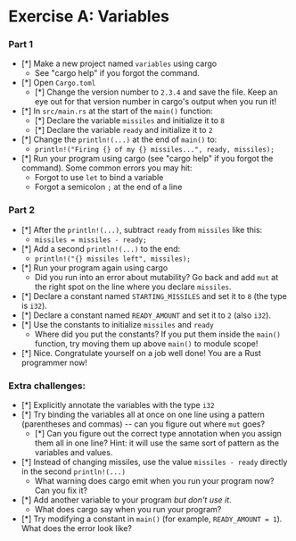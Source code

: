# Exercise A: Variables

### Part 1
- [*] Make a new project named `variables` using cargo
  - See "cargo help" if you forgot the command.
- [*] Open `Cargo.toml`
  - [*] Change the version number to `2.3.4` and save the file.  Keep an eye out for that version number in cargo's output when you run it!
- [*] In `src/main.rs` at the start of the `main()` function:
  - [*] Declare the variable `missiles` and initialize it to `8`
  - [*] Declare the variable `ready` and initialize it to `2`
- [*] Change the `println!(...)` at the end of `main()` to:
  - `println!("Firing {} of my {} missiles...", ready, missiles);`
- [*] Run your program using cargo (see "cargo help" if you forgot the command).
  Some common errors you may hit:
  - Forgot to use `let` to bind a variable
  - Forgot a semicolon `;` at the end of a line

### Part 2

- [*] After the `println!(...)`, subtract `ready` from `missiles` like this:
  - `missiles = missiles - ready;`
- [*] Add a second `println!(...)` to the end:
  - `println!("{} missiles left", missiles);`
- [*] Run your program again using cargo
  - Did you run into an error about mutability? Go back and add `mut` at the right spot on the line where you declare `missiles`.
- [*] Declare a constant named `STARTING_MISSILES` and set it to `8` (the type is `i32`).
- [*] Declare a constant named `READY_AMOUNT` and set it to `2` (also `i32`).
- [*] Use the constants to initialize `missiles` and `ready`
  - Where did you put the constants?  If you put them inside the `main()` function, try moving them up above `main()` to module scope! 
- [*] Nice. Congratulate yourself on a job well done!  You are a Rust programmer now!

### Extra challenges:
- [*] Explicitly annotate the variables with the type `i32`
- [*] Try binding the variables all at once on one line using a pattern (parentheses and commas) -- can you figure out where `mut` goes?
  - [*] Can you figure out the correct type annotation when you assign them all in one line?  Hint: it will use the same sort of pattern as the variables and values.
- [*] Instead of changing missiles, use the value `missiles - ready` directly in the second `println!(...)`
  - What warning does cargo emit when you run your program now? Can you fix it?
- [*] Add another variable to your program *but don't use it*.
  - What does cargo say when you run your program?
- [*] Try modifying a constant in `main()` (for example, `READY_AMOUNT = 1`). What does the error look like?
